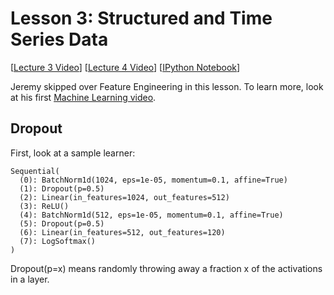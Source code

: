 # Lesson 3: Structured and Time Series Data

[[Lecture 3 Video](http://course.fast.ai/lessons/lesson3.html)] [[Lecture 4 Video](http://course.fast.ai/lessons/lesson4.html)] [[IPython Notebook](https://github.com/fastai/fastai/blob/master/courses/dl1/lesson3-rossman.ipynb)]

Jeremy skipped over Feature Engineering in this lesson.  To learn more, look at his first [Machine Learning video](https://www.youtube.com/watch?v=CzdWqFTmn0Y&feature=youtu.be).

## Dropout

First, look at a sample learner:

```
Sequential(
  (0): BatchNorm1d(1024, eps=1e-05, momentum=0.1, affine=True)
  (1): Dropout(p=0.5)
  (2): Linear(in_features=1024, out_features=512)
  (3): ReLU()
  (4): BatchNorm1d(512, eps=1e-05, momentum=0.1, affine=True)
  (5): Dropout(p=0.5)
  (6): Linear(in_features=512, out_features=120)
  (7): LogSoftmax()
)
```

Dropout(p=x) means randomly throwing away a fraction x of the activations in a layer.


